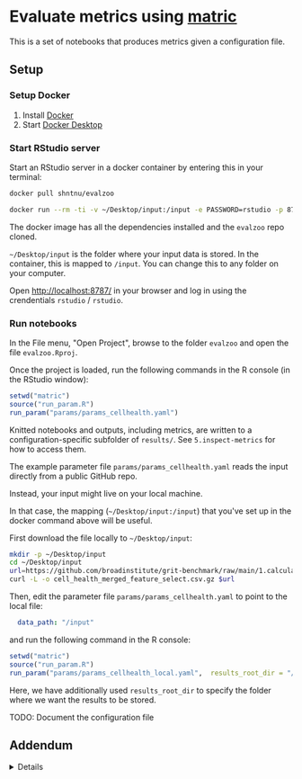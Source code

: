 # Evaluate metrics using [matric](https://github.com/shntnu/matric)

This is a set of notebooks that produces metrics given a configuration file.

## Setup

### Setup Docker

1. Install [Docker](https://docs.docker.com/get-docker/)
2. Start [Docker Desktop](https://www.docker.com/blog/getting-started-with-docker-desktop/)

### Start RStudio server

Start an RStudio server in a docker container by entering this in your terminal:

```bash
docker pull shntnu/evalzoo

docker run --rm -ti -v ~/Desktop/input:/input -e PASSWORD=rstudio -p 8787:8787 shntnu/evalzoo:latest
```

The docker image has all the dependencies installed and the `evalzoo` repo cloned.

`~/Desktop/input` is the folder where your input data is stored.
In the container, this is mapped to `/input`.
You can change this to any folder on your computer.

Open <http://localhost:8787/> in your browser and log in using the crendentials `rstudio` / `rstudio`.

### Run notebooks

In the File menu, "Open Project", browse to the folder `evalzoo` and open the file `evalzoo.Rproj`.

Once the project is loaded, run the following commands in the R console (in the RStudio window):

```r
setwd("matric")
source("run_param.R")
run_param("params/params_cellhealth.yaml")
```

Knitted notebooks and outputs, including metrics, are written to a configuration-specific subfolder of `results/`.
See `5.inspect-metrics` for how to access them.

The example parameter file `params/params_cellhealth.yaml` reads the input directly from a public GitHub repo.

Instead, your input might live on your local machine.

In that case, the mapping (`~/Desktop/input:/input`) that you've set up in the docker command above will be useful.

First download the file locally to `~/Desktop/input`:

```bash
mkdir -p ~/Desktop/input
cd ~/Desktop/input
url=https://github.com/broadinstitute/grit-benchmark/raw/main/1.calculate-metrics/cell-health/data/cell_health_merged_feature_select.csv.gz
curl -L -o cell_health_merged_feature_select.csv.gz $url
```

Then, edit the parameter file `params/params_cellhealth.yaml` to point to the local file:

```yaml
  data_path: "/input"
```

and run the following command in the R console:

```r
setwd("matric")
source("run_param.R")
run_param("params/params_cellhealth_local.yaml",  results_root_dir = "/input")
```

Here, we have additionally used `results_root_dir` to specify the folder where we want the results to be stored.

TODO: Document the configuration file

## Addendum

<details>

### Notebooks

- `1.prepare_data.Rmd` prepares the datasets.
- `2.calculate_index.Rmd` pre-calculates the list profile pairs on which similarities will be computed.
- `3.calculate_metrics.Rmd` actually computes the similarities and reports metrics.
- `5.inspect_metrics.Rmd` inspects the metrics.
- `0.knit-notebooks.Rmd` configures the notebooks and runs everything.

### Computational environment

We recommend using RStudio as your IDE.

- Checkout this repository
- Start RStudio
- We use [`renv`](https://rstudio.github.io/renv/index.html) to make reproducible R environments. Run `install.packages("renv")` to install.
- Load the project `evalzoo.Rproj`

You should see this

```text
# Bootstrapping renv 0.13.1 --------------------------------------------------
* Downloading renv 0.13.1 ... OK
* Installing renv 0.13.1 ... Done!
* Successfully installed and loaded renv 0.13.1.
* Project '~/Downloads/evalzoo.Rproj' loaded. [renv 0.13.1]
* The project library is out of sync with the lockfile.
* Use `renv::restore()` to install packages recorded in the lockfile.
```

Now run `renv::restore()` and you're ready to run the R scripts in this repo.

Note: If you end up with issues with compiling libraries and you are on OSX, it's probably something to do with the macOS toolchain for versions of R starting at 4.y.z. being broken.
Follow these [instructions](https://thecoatlessprofessor.com/programming/cpp/r-compiler-tools-for-rcpp-on-macos/) to get set up.

### File format

If your profile files are stored as `.csv` or `.csv.gz`, and you expect to iterate several times on the same dataset, we recommend running `csv2parquet.R` to save a parquet version:

```sh
Rscript \
  csv2parquet.R \
  ~/Downloads/profiles.csv.gz
```

This will produce a parquet file at the same location, i.e. at `~/Downloads/profiles.parquet`.

### Test run

You can generate a test run by running the notebooks with their default params (inspect `1.prepare_data.Rmd` to see what input files are needed):

```r
source("utils.R")
logger::log_appender(logger::appender_console)
output_dir <- file.path("results", "test")
dir.create(output_dir, showWarnings = FALSE, recursive = TRUE)
notebooks <- c(
  "1.prepare_data.Rmd",
  "2.calculate_index.Rmd",
  "3.calculate_metrics.Rmd",
  "4.inspect_metrics.Rmd"
)
purrr::walk(
  notebooks,
  ~ render_notebook(., output_dir = output_dir)
)
```

### Shuffled output

You can also shuffle the output

```r
source("run_param.R")
run_param("params/params_cellhealth_shuffle.yaml")
# 65c73dc7
```

and compare the with the unshuffled

```r
logger::log_appender(logger::appender_console)
output_dir <- file.path("results", "compare_shuffle")
dir.create(output_dir, showWarnings = FALSE, recursive = TRUE)
parameters <- list(
  orig_run = "6e43bb60",
  shuffle_run = "65c73dc7",
  facet_col = "Metadata_cell_line",
  shuffle_group_col = "Metadata_gene_name",
  background_type = "non_rep"
)
render_notebook("compare_shuffle.Rmd",
                output_dir = output_dir,
                params = parameters)
```

### Generate a TOC of all results

```r
results_root_dir <- "/input" # or wherever you have stored the results
configs <- list.files(file.path(results_root_dir, "results"), pattern = "[a-z0-9]{8}")
rmarkdown::render("6.results_toc.Rmd", params = list(configs = configs, results_root_dir = results_root_dir))
```
